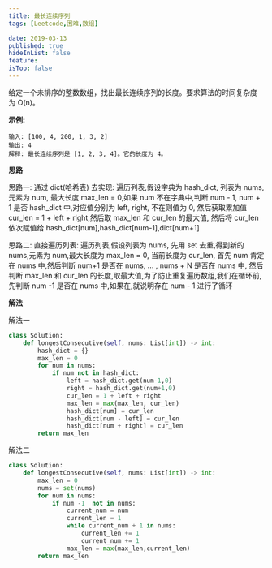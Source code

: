 ```yaml
---
title: 最长连续序列
tags: [Leetcode,困难,数组]

date: 2019-03-13
published: true
hideInList: false
feature: 
isTop: false
---
```








给定一个未排序的整数数组，找出最长连续序列的长度。要求算法的时间复杂度为 O(n)。

**示例:**

```
输入: [100, 4, 200, 1, 3, 2]
输出: 4
解释: 最长连续序列是 [1, 2, 3, 4]。它的长度为 4。
```

**思路**

思路一: 通过 dict(哈希表) 去实现:
遍历列表,假设字典为 hash_dict, 列表为 nums, 元素为 num, 最大长度 max_len = 0,如果 num 不在字典中,判断 num - 1, num + 1 是否 hash_dict 中,对应值分别为 left, right, 不在则值为 0, 然后获取累加值 cur_len = 1 + left + right,然后取 max_len 和 cur_len 的最大值, 然后将 cur_len 依次赋值给 hash_dict[num],hash_dict[num-1],dict[num+1]


思路二: 直接遍历列表:
遍历列表,假设列表为 nums, 先用 set 去重,得到新的 nums,元素为 num,最大长度为 max_len = 0, 当前长度为 cur_len, 首先 num 肯定在 nums 中,然后判断 num+1 是否在 nums, ... , nums + N 是否在 nums 中, 然后判断 max_len 和 cur_len 的长度,取最大值,为了防止重复遍历数组,我们在循环前,先判断 num -1 是否在 nums 中,如果在,就说明存在 num - 1 进行了循环
 
**解法**


解法一

```python
class Solution:
    def longestConsecutive(self, nums: List[int]) -> int:
        hash_dict = {}
        max_len = 0
        for num in nums:
            if num not in hash_dict:
                left = hash_dict.get(num-1,0)
                right = hash_dict.get(num+1,0)
                cur_len = 1 + left + right
                max_len = max(max_len, cur_len)
                hash_dict[num] = cur_len
                hash_dict[num - left] = cur_len
                hash_dict[num + right] = cur_len
        return max_len
```

解法二 

```python
class Solution:
    def longestConsecutive(self, nums: List[int]) -> int:
        max_len = 0
        nums = set(nums)
        for num in nums:
            if num -1  not in nums:
                current_num = num
                current_len = 1
                while current_num + 1 in nums:
                    current_len += 1
                    current_num += 1
                max_len = max(max_len,current_len)     
        return max_len
```